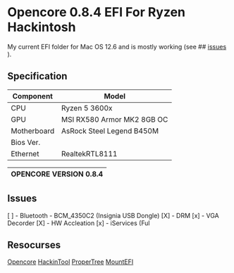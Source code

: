 # Opencore 0.8.4 EFI For Ryzen Hackintosh
My current EFI folder for Mac OS 12.6 and is mostly working (see ## [issues](https://github.com/covxx/Opencore_EFI_AMD#issues) ).

## Specification

| Component   | Model                            |
|-------------|----------------------------------|
| CPU         | Ryzen 5 3600x                    |
| GPU         | MSI RX580 Armor MK2 8GB OC       |
| Motherboard | AsRock Steel Legend B450M        |
| Bios Ver.   |                                  |
| Ethernet    | RealtekRTL8111                   |

| OPENCORE VERSION 0.8.4 |
|------------------------|

## Issues
[ ] - Bluetooth - BCM_4350C2 (Insignia USB Dongle)
[X] - DRM 
[x] - VGA Decorder
[X] - HW Accleation
[x] - iServices (Ful


## Resocurses 
[Opencore](https://github.com/acidanthera/OpenCorePkg)
[HackinTool]()
[ProperTree]()
[MountEFI]()
